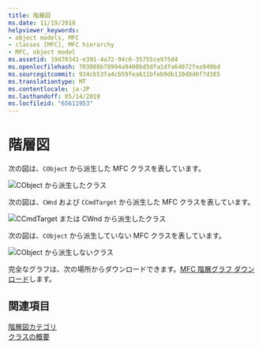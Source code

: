 ```yaml
---
title: 階層図
ms.date: 11/19/2018
helpviewer_keywords:
- object models, MFC
- classes [MFC], MFC hierarchy
- MFC, object model
ms.assetid: 19d70341-e391-4a72-94c6-35755ce975d4
ms.openlocfilehash: 703008b78994a9400bd5dfa1dfa64072fea949bd
ms.sourcegitcommit: 934cb53fa4cb59fea611bfeb9db110d8d6f7d165
ms.translationtype: MT
ms.contentlocale: ja-JP
ms.lasthandoff: 05/14/2019
ms.locfileid: "65611953"
---
```

# <a name="hierarchy-chart"></a>階層図

次の図は、`CObject` から派生した MFC クラスを表しています。

![CObject から派生したクラス](../mfc/media/mfc_hierarchy_chart1of3.png  "CObject から派生したクラス")

次の図は、`CWnd` および `CCmdTarget` から派生した MFC クラスを表しています。

![CCmdTarget または CWnd から派生したクラス](../mfc/media/mfc_hierarchy_chart2of3.png "CCmdTarget または CWnd から派生したクラス")

次の図は、`CObject` から派生していない MFC クラスを表しています。

![CObject から派生しないクラス](../mfc/media/mfc_hierarchy_chart3of3.png "CObject から派生しないクラス")

完全なグラフは、次の場所からダウンロードできます。[MFC 階層グラフ ダウンロード](https://aka.ms/hxgg8e)します。

## <a name="see-also"></a>関連項目

[階層図カテゴリ](../mfc/hierarchy-chart-categories.md)<br/>
[クラスの概要](../mfc/class-library-overview.md)
